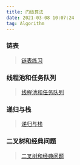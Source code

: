 ```yaml
---
title: 门徒算法
date: 2021-03-08 10:07:24
tag: Algorithm
---
```


### 链表
>[链表练习](/algorithm/Study/LinkedList "链表的练习")

### 线程池和任务队列
>[线程池和任务队列](/algorithm/Study/Queue "线程池和任务队列")

### 递归与栈
>[递归与栈](/algorithm/Study/Stack "递归与栈")

### 二叉树和经典问题
>[二叉树和经典问题](/algorithm/Study/BinaryTree "二叉树和经典问题")